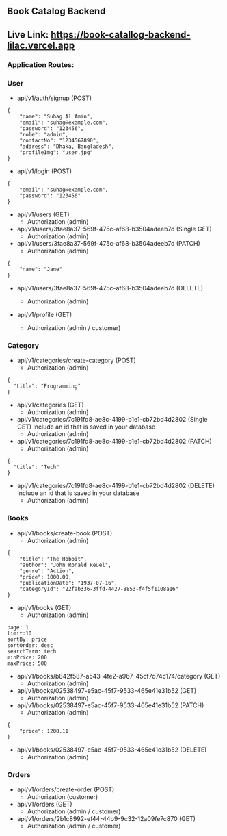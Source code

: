 ## Book Catalog Backend

## Live Link: https://book-catallog-backend-lilac.vercel.app

### Application Routes:

### User

- api/v1/auth/signup (POST)

```
{
    "name": "Suhag Al Amin",
    "email": "suhag@example.com",
    "password": "123456",
    "role": "admin",
    "contactNo": "1234567890",
    "address": "Dhaka, Bangladesh",
    "profileImg": "user.jpg"
}
```

- api/v1/login (POST)

```
{
    "email": "suhag@example.com",
    "password": "123456"
}
```

- api/v1/users (GET)
  - Authorization (admin)
- api/v1/users/3fae8a37-569f-475c-af68-b3504adeeb7d (Single GET)
  - Authorization (admin)
- api/v1/users/3fae8a37-569f-475c-af68-b3504adeeb7d (PATCH)
  - Authorization (admin)

```
{
    "name": "Jane"
}
```

- api/v1/users/3fae8a37-569f-475c-af68-b3504adeeb7d (DELETE)

  - Authorization (admin)

- api/v1/profile (GET)
  - Authorization (admin / customer)

### Category

- api/v1/categories/create-category (POST)
  - Authorization (admin)

```
{
  "title": "Programming"
}
```

- api/v1/categories (GET)
  - Authorization (admin)
- api/v1/categories/7c191fd8-ae8c-4199-b1e1-cb72bd4d2802 (Single GET) Include an id that is saved in your database
  - Authorization (admin)
- api/v1/categories/7c191fd8-ae8c-4199-b1e1-cb72bd4d2802 (PATCH)
  - Authorization (admin)

```
{
  "title": "Tech"
}
```

- api/v1/categories/7c191fd8-ae8c-4199-b1e1-cb72bd4d2802 (DELETE) Include an id that is saved in your database
  - Authorization (admin)

### Books

- api/v1/books/create-book (POST)
  - Authorization (admin)

```
{
    "title": "The Hobbit",
    "author": "John Ronald Reuel",
    "genre": "Action",
    "price": 1000.00,
    "publicationDate": "1937-07-16",
    "categoryId": "22fab336-3ffd-4427-8853-f4f5f1108a16"
}
```

- api/v1/books (GET)
  - Authorization (admin)

```
page: 1
limit:10
sortBy: price
sortOrder: desc
searchTerm: tech
minPrice: 200
maxPrice: 500
```

- api/v1/books/b842f587-a543-4fe2-a967-45cf7d74c174/category (GET)
  - Authorization (admin)
- api/v1/books/02538497-e5ac-45f7-9533-465e41e31b52 (GET)
  - Authorization (admin)
- api/v1/books/02538497-e5ac-45f7-9533-465e41e31b52 (PATCH)
  - Authorization (admin)

```
{
    "price": 1200.11
}
```

- api/v1/books/02538497-e5ac-45f7-9533-465e41e31b52 (DELETE)
  - Authorization (admin)

### Orders

- api/v1/orders/create-order (POST)
  - Authorization (customer)
- api/v1/orders (GET)
  - Authorization (admin / customer)
- api/v1/orders/2b1c8992-ef44-44b9-9c32-12a09fe7c870 (GET)
  - Authorization (admin / customer)
